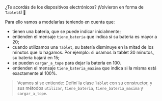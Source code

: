 ¿Te acordás de los dispositivos electrónicos? ¡Volvieron en forma de `Tablet`s! :grimacing:

Para ello vamos a modelarlas teniendo en cuenta que:

* tienen una bateria, que se puede indicar inicialmente;
* entienden el mensaje `tiene_bateria` que indica si su batería es mayor a 20;
* cuando utilizamos una `Tablet`, su batería disminuye en la mitad de los minutos que lo hagamos. Por ejemplo: si usamos la tablet 30 minutos, su batería bajará en 15;
* se pueden `cargar_a_tope` para dejar la batería en 100. 
* entienden el mensaje `tiene_bateria_maxima` que indica si la misma está exactamente al 100%.

> Veamos si se entiende: Definí la clase `Tablet` con su constructor, y sus métodos `utilizar`, `tiene_bateria`,  `tiene_bateria_maxima` y `cargar_a_tope`.